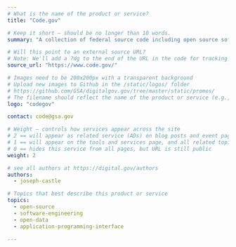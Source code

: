 ```yaml
---
# What is the name of the product or service?
title: "Code.gov"

# Keep it short — should be no longer than 10 words.
summary: "A collection of federal source code including open source software."

# Will this point to an external source URL?
# Note: We'll add a ?dg to the end of the URL in the code for tracking purposes
source_url: "https://www.code.gov/"

# Images need to be 200x200px with a transparent background
# Upload new images to Github in the /static/logos/ folder
# https://github.com/GSA/digitalgov.gov/tree/master/static/promos/
# The filename should reflect the name of the product or service (e.g., challenge-gov.png)
logo: "codegov"

contact: code@gsa.gov

# Weight — controls how services appear across the site
# 2 == will appear as related service (ADs) on blog posts and event pages
# 1 == will appear on the tools and services page, and all related topic pages
# 0 == hides this service from all pages, but URL is still public
weight: 2

# see all authors at https://digital.gov/authors
authors:
  - joseph-castle

# Topics that best describe this product or service
topics:
  - open-source
  - software-engineering
  - open-data
  - application-programming-interface

---
```

